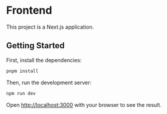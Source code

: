 # Frontend

This project is a Next.js application.

## Getting Started

First, install the dependencies:

```bash
pnpm install
```

Then, run the development server:

```bash
npm run dev
```

Open [http://localhost:3000](http://localhost:3000) with your browser to see the result.
